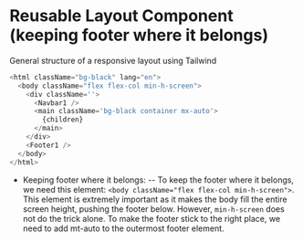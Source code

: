 # Reusable Layout Component (keeping footer where it belongs)

General structure of a responsive layout using Tailwind

```js
<html className="bg-black" lang="en">
  <body className="flex flex-col min-h-screen">
    <div className=''>
      <Navbar1 />
      <main className='bg-black container mx-auto'>
        {children}
      </main>
    </div>
    <Footer1 />
  </body>
</html>
```

- Keeping footer where it belongs:
--   To keep the footer where it belongs, we need this element: `<body className="flex flex-col min-h-screen">`. This element is extremely important as it makes the body fill the entire screen height, pushing the footer below. However, `min-h-screen` does not do the trick alone. To make the footer stick to the right place, we need to add mt-auto to the outermost footer element.
